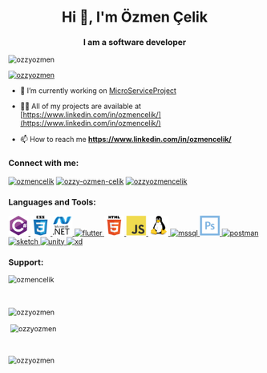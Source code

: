 <h1 align="center">Hi 👋, I'm Özmen Çelik</h1>
<h3 align="center">I am a software developer</h3>

<p align="left"> <img src="https://komarev.com/ghpvc/?username=ozzyozmen&label=Profile%20views&color=0e75b6&style=flat" alt="ozzyozmen" /> </p>

<p align="left"> <a href="https://github.com/ryo-ma/github-profile-trophy"><img src="https://github-profile-trophy.vercel.app/?username=ozzyozmen" alt="ozzyozmen" /></a> </p>

- 🔭 I’m currently working on [MicroServiceProject](https://github.com/OzzyOzmen/MicroServiceProject)

- 👨‍💻 All of my projects are available at [https://www.linkedin.com/in/ozmencelik/](https://www.linkedin.com/in/ozmencelik/)

- 📫 How to reach me **https://www.linkedin.com/in/ozmencelik/**

<h3 align="left">Connect with me:</h3>
<p align="left">
<a href="https://linkedin.com/in/ozmencelik" target="blank"><img align="center" src="https://raw.githubusercontent.com/rahuldkjain/github-profile-readme-generator/master/src/images/icons/Social/linked-in-alt.svg" alt="ozmencelik" height="30" width="40" /></a>
<a href="https://stackoverflow.com/users/ozzy-ozmen-celik" target="blank"><img align="center" src="https://raw.githubusercontent.com/rahuldkjain/github-profile-readme-generator/master/src/images/icons/Social/stack-overflow.svg" alt="ozzy-ozmen-celik" height="30" width="40" /></a>
<a href="https://www.youtube.com/c/ozzyozmencelik" target="blank"><img align="center" src="https://raw.githubusercontent.com/rahuldkjain/github-profile-readme-generator/master/src/images/icons/Social/youtube.svg" alt="ozzyozmencelik" height="30" width="40" /></a>
</p>

<h3 align="left">Languages and Tools:</h3>
<p align="left"> <a href="https://www.w3schools.com/cs/" target="_blank" rel="noreferrer"> <img src="https://raw.githubusercontent.com/devicons/devicon/master/icons/csharp/csharp-original.svg" alt="csharp" width="40" height="40"/> </a> <a href="https://www.w3schools.com/css/" target="_blank" rel="noreferrer"> <img src="https://raw.githubusercontent.com/devicons/devicon/master/icons/css3/css3-original-wordmark.svg" alt="css3" width="40" height="40"/> </a> <a href="https://dotnet.microsoft.com/" target="_blank" rel="noreferrer"> <img src="https://raw.githubusercontent.com/devicons/devicon/master/icons/dot-net/dot-net-original-wordmark.svg" alt="dotnet" width="40" height="40"/> </a> <a href="https://flutter.dev" target="_blank" rel="noreferrer"> <img src="https://www.vectorlogo.zone/logos/flutterio/flutterio-icon.svg" alt="flutter" width="40" height="40"/> </a> <a href="https://www.w3.org/html/" target="_blank" rel="noreferrer"> <img src="https://raw.githubusercontent.com/devicons/devicon/master/icons/html5/html5-original-wordmark.svg" alt="html5" width="40" height="40"/> </a> <a href="https://developer.mozilla.org/en-US/docs/Web/JavaScript" target="_blank" rel="noreferrer"> <img src="https://raw.githubusercontent.com/devicons/devicon/master/icons/javascript/javascript-original.svg" alt="javascript" width="40" height="40"/> </a> <a href="https://www.linux.org/" target="_blank" rel="noreferrer"> <img src="https://raw.githubusercontent.com/devicons/devicon/master/icons/linux/linux-original.svg" alt="linux" width="40" height="40"/> </a> <a href="https://www.microsoft.com/en-us/sql-server" target="_blank" rel="noreferrer"> <img src="https://www.svgrepo.com/show/303229/microsoft-sql-server-logo.svg" alt="mssql" width="40" height="40"/> </a> <a href="https://www.photoshop.com/en" target="_blank" rel="noreferrer"> <img src="https://raw.githubusercontent.com/devicons/devicon/master/icons/photoshop/photoshop-line.svg" alt="photoshop" width="40" height="40"/> </a> <a href="https://postman.com" target="_blank" rel="noreferrer"> <img src="https://www.vectorlogo.zone/logos/getpostman/getpostman-icon.svg" alt="postman" width="40" height="40"/> </a> <a href="https://www.sketch.com/" target="_blank" rel="noreferrer"> <img src="https://www.vectorlogo.zone/logos/sketchapp/sketchapp-icon.svg" alt="sketch" width="40" height="40"/> </a> <a href="https://unity.com/" target="_blank" rel="noreferrer"> <img src="https://www.vectorlogo.zone/logos/unity3d/unity3d-icon.svg" alt="unity" width="40" height="40"/> </a> <a href="https://www.adobe.com/products/xd.html" target="_blank" rel="noreferrer"> <img src="https://cdn.worldvectorlogo.com/logos/adobe-xd.svg" alt="xd" width="40" height="40"/> </a> </p>

<h3 align="left">Support:</h3>
<p><a href="https://www.buymeacoffee.com/ozmencelik"> <img align="left" src="https://cdn.buymeacoffee.com/buttons/v2/default-yellow.png" height="50" width="210" alt="ozmencelik" /></a></p><br><br>
</br>

<p><img align="left" src="https://github-readme-stats.vercel.app/api/top-langs?username=ozzyozmen&show_icons=true&locale=en&layout=compact" alt="ozzyozmen" /></p>
</br>
<p>&nbsp;<img align="center" src="https://github-readme-stats.vercel.app/api?username=ozzyozmen&show_icons=true&locale=en" alt="ozzyozmen" /></p>
</br>
<p><img align="center" src="https://github-readme-streak-stats.herokuapp.com/?user=ozzyozmen&" alt="ozzyozmen" /></p>
